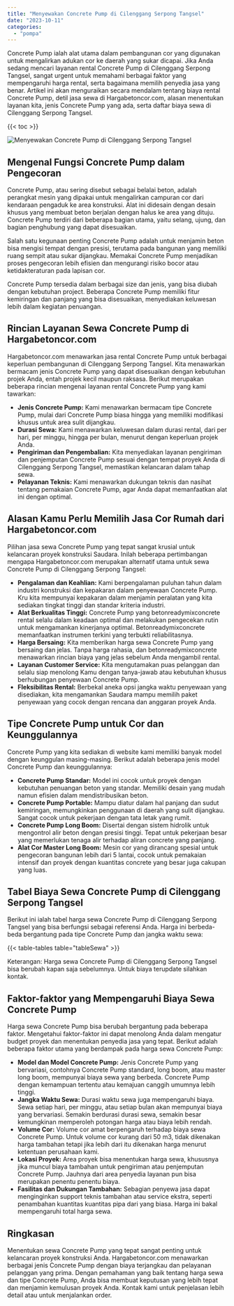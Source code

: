 ```yaml
---
title: "Menyewakan Concrete Pump di Cilenggang Serpong Tangsel"
date: "2023-10-11"
categories: 
  - "pompa"
---
```




Concrete Pump ialah alat utama dalam pembangunan cor yang digunakan untuk mengalirkan adukan cor ke daerah yang sukar dicapai. Jika Anda sedang mencari layanan rental Concrete Pump di Cilenggang Serpong Tangsel, sangat urgent untuk memahami berbagai faktor yang mempengaruhi harga rental, serta bagaimana memilih penyedia jasa yang benar. Artikel ini akan menguraikan secara mendalam tentang biaya rental Concrete Pump, detil jasa sewa di Hargabetoncor.com, alasan menentukan layanan kita, jenis Concrete Pump yang ada, serta daftar biaya sewa di Cilenggang Serpong Tangsel.

{{< toc >}}

![Menyewakan Concrete Pump di Cilenggang Serpong Tangsel](https://hargareadymixid.github.io/pompa/concrete-pump%20(7).png)

## Mengenal Fungsi Concrete Pump dalam Pengecoran

Concrete Pump, atau sering disebut sebagai belalai beton, adalah perangkat mesin yang dipakai untuk mengalirkan campuran cor dari kendaraan pengaduk ke area konstruksi. Alat ini didesain dengan desain khusus yang membuat beton berjalan dengan halus ke area yang dituju. Concrete Pump terdiri dari beberapa bagian utama, yaitu selang, ujung, dan bagian penghubung yang dapat disesuaikan.

Salah satu kegunaan penting Concrete Pump adalah untuk menjamin beton bisa mengisi tempat dengan presisi, terutama pada bangunan yang memiliki ruang sempit atau sukar dijangkau. Memakai Concrete Pump menjadikan proses pengecoran lebih efisien dan mengurangi risiko bocor atau ketidakteraturan pada lapisan cor.

Concrete Pump tersedia dalam berbagai size dan jenis, yang bisa diubah dengan kebutuhan project. Beberapa Concrete Pump memiliki fitur kemiringan dan panjang yang bisa disesuaikan, menyediakan keluwesan lebih dalam kegiatan penuangan.

## Rincian Layanan Sewa Concrete Pump di Hargabetoncor.com

Hargabetoncor.com menawarkan jasa rental Concrete Pump untuk berbagai keperluan pembangunan di Cilenggang Serpong Tangsel. Kita menawarkan bermacam jenis Concrete Pump yang dapat disesuaikan dengan kebutuhan projek Anda, entah projek kecil maupun raksasa. Berikut merupakan beberapa rincian mengenai layanan rental Concrete Pump yang kami tawarkan:

- **Jenis Concrete Pump:** Kami menawarkan bermacam tipe Concrete Pump, mulai dari Concrete Pump biasa hingga yang memiliki modifikasi khusus untuk area sulit dijangkau.
- **Durasi Sewa:** Kami menawarkan keluwesan dalam durasi rental, dari per hari, per minggu, hingga per bulan, menurut dengan keperluan projek Anda.
- **Pengiriman dan Pengembalian:** Kita menyediakan layanan pengiriman dan penjemputan Concrete Pump sesuai dengan tempat proyek Anda di Cilenggang Serpong Tangsel, memastikan kelancaran dalam tahap sewa.
- **Pelayanan Teknis:** Kami menawarkan dukungan teknis dan nasihat tentang pemakaian Concrete Pump, agar Anda dapat memanfaatkan alat ini dengan optimal.

## Alasan Kamu Perlu Memilih Jasa Cor Rumah dari Hargabetoncor.com

Pilihan jasa sewa Concrete Pump yang tepat sangat krusial untuk kelancaran proyek konstruksi Saudara. Inilah beberapa pertimbangan mengapa Hargabetoncor.com merupakan alternatif utama untuk sewa Concrete Pump di Cilenggang Serpong Tangsel:

- **Pengalaman dan Keahlian:** Kami berpengalaman puluhan tahun dalam industri konstruksi dan kepakaran dalam penyewaan Concrete Pump. Kru kita mempunyai kepakaran dalam menjamin peralatan yang kita sediakan tingkat tinggi dan standar kriteria industri.
- **Alat Berkualitas Tinggi:** Concrete Pump yang betonreadymixconcrete rental selalu dalam keadaan optimal dan melakukan pengecekan rutin untuk mengamankan kinerjanya optimal. Betonreadymixconcrete memanfaatkan instrumen terkini yang terbukti reliabilitasnya.
- **Harga Bersaing:** Kita memberikan harga sewa Concrete Pump yang bersaing dan jelas. Tanpa harga rahasia, dan betonreadymixconcrete menawarkan rincian biaya yang jelas sebelum Anda mengambil rental.
- **Layanan Customer Service:** Kita mengutamakan puas pelanggan dan selalu siap menolong Kamu dengan tanya-jawab atau kebutuhan khusus berhubungan penyewaan Concrete Pump.
- **Fleksibilitas Rental:** Berbekal aneka opsi jangka waktu penyewaan yang disediakan, kita mengamankan Saudara mampu memilih paket penyewaan yang cocok dengan rencana dan anggaran proyek Anda.

## Tipe Concrete Pump untuk Cor dan Keunggulannya

Concrete Pump yang kita sediakan di website kami memiliki banyak model dengan keunggulan masing-masing. Berikut adalah beberapa jenis model Concrete Pump dan keunggulannya:

- **Concrete Pump Standar:** Model ini cocok untuk proyek dengan kebutuhan penuangan beton yang standar. Memiliki desain yang mudah namun efisien dalam mendistribusikan beton.
- **Concrete Pump Portable:** Mampu diatur dalam hal panjang dan sudut kemiringan, memungkinkan penggunaan di daerah yang sulit dijangkau. Sangat cocok untuk pekerjaan dengan tata letak yang rumit.
- **Concrete Pump Long Boom:** Disertai dengan sistem hidrolik untuk mengontrol alir beton dengan presisi tinggi. Tepat untuk pekerjaan besar yang memerlukan tenaga alir terhadap aliran concrete yang panjang.
- **Alat Cor Master Long Boom:** Mesin cor yang dirancang spesial untuk pengecoran bangunan lebih dari 5 lantai, cocok untuk pemakaian intensif dan proyek dengan kuantitas concrete yang besar juga cakupan yang luas.

## Tabel Biaya Sewa Concrete Pump di Cilenggang Serpong Tangsel

Berikut ini ialah tabel harga sewa Concrete Pump di Cilenggang Serpong Tangsel yang bisa berfungsi sebagai referensi Anda. Harga ini berbeda-beda bergantung pada tipe Concrete Pump dan jangka waktu sewa:

{{< table-tables table="tableSewa" >}}

Keterangan: Harga sewa Concrete Pump di Cilenggang Serpong Tangsel bisa berubah kapan saja sebelumnya. Untuk biaya terupdate silahkan kontak.

## Faktor-faktor yang Mempengaruhi Biaya Sewa Concrete Pump

Harga sewa Concrete Pump bisa berubah bergantung pada beberapa faktor. Mengetahui faktor-faktor ini dapat menolong Anda dalam mengatur budget proyek dan menentukan penyedia jasa yang tepat. Berikut adalah beberapa faktor utama yang berdampak pada harga sewa Concrete Pump:

- **Model dan Model Concrete Pump:** Jenis Concrete Pump yang bervariasi, contohnya Concrete Pump standard, long boom, atau master long boom, mempunyai biaya sewa yang berbeda. Concrete Pump dengan kemampuan tertentu atau kemajuan canggih umumnya lebih tinggi.
- **Jangka Waktu Sewa:** Durasi waktu sewa juga mempengaruhi biaya. Sewa setiap hari, per minggu, atau setiap bulan akan mempunyai biaya yang bervariasi. Semakin berdurasi durasi sewa, semakin besar kemungkinan memperoleh potongan harga atau biaya lebih rendah.
- **Volume Cor:** Volume cor amat berpengaruh terhadap biaya sewa Concrete Pump. Untuk volume cor kurang dari 50 m3, tidak dikenakan harga tambahan tetapi jika lebih dari itu dikenakan harga menurut ketentuan perusahaan kami.
- **Lokasi Proyek:** Area proyek bisa menentukan harga sewa, khususnya jika muncul biaya tambahan untuk pengiriman atau penjemputan Concrete Pump. Jauhnya dari area penyedia layanan pun bisa merupakan penentu penentu biaya.
- **Fasilitas dan Dukungan Tambahan:** Sebagian penyewa jasa dapat menginginkan support teknis tambahan atau service ekstra, seperti penambahan kuantitas kuantitas pipa dari yang biasa. Harga ini bakal mempengaruhi total harga sewa.

## Ringkasan

Menentukan sewa Concrete Pump yang tepat sangat penting untuk kelancaran proyek konstruksi Anda. Hargabetoncor.com menawarkan berbagai jenis Concrete Pump dengan biaya terjangkau dan pelayanan pelanggan yang prima. Dengan pemahaman yang baik tentang harga sewa dan tipe Concrete Pump, Anda bisa membuat keputusan yang lebih tepat dan menjamin kemulusan proyek Anda. Kontak kami untuk penjelasan lebih detail atau untuk menjalankan order.
